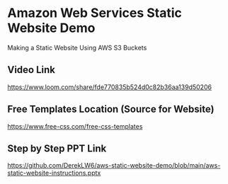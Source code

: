 # Amazon Web Services Static Website Demo
Making a Static Website Using AWS S3 Buckets

## Video Link 
https://www.loom.com/share/fde770835b524d0c82b36aa139d50206

## Free Templates Location (Source for Website)
https://www.free-css.com/free-css-templates

## Step by Step PPT Link
https://github.com/DerekLW6/aws-static-website-demo/blob/main/aws-static-website-instructions.pptx


